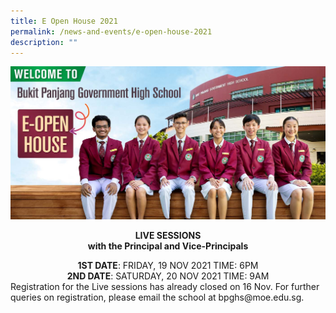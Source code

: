 ```yaml
---
title: E Open House 2021
permalink: /news-and-events/e-open-house-2021
description: ""
---
```

![](/images/Banner%201.jpeg)

<strong><center>LIVE SESSIONS</center></strong>
<strong><center>with the Principal and Vice-Principals</center></strong>
<center><strong>1ST DATE</strong>: FRIDAY, 19 NOV 2021 TIME: 6PM</center>
<center><strong>2ND DATE</strong>: SATURDAY, 20 NOV 2021 TIME: 9AM</center>
Registration for the Live sessions has already closed on 16 Nov.
For further queries on registration, please email the school at bpghs@moe.edu.sg.